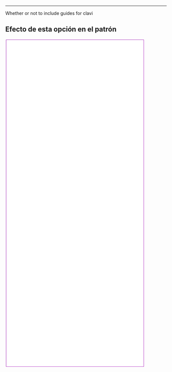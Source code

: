 ---

Whether or not to include guides for clavi


## Efecto de esta opción en el patrón
![Esta imagen muestra el efecto de esta opción superponiendo varias variantes que tienen un valor diferente para esta opción](tiberius_clavi_sample.svg "Efecto de esta opción en el patrón")